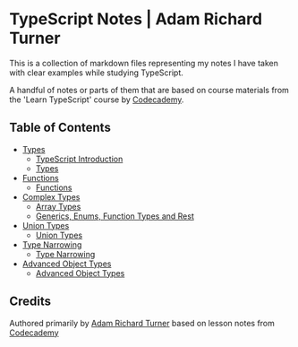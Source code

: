 # TypeScript Notes | Adam Richard Turner

This is a collection of markdown files representing my notes I have taken with clear examples while studying TypeScript.

A handful of notes or parts of them that are based on course materials from the 'Learn TypeScript' course by [Codecademy](https://codecademy.com).

## Table of Contents

- [Types](./1-Types/)
  - [TypeScript Introduction](./1-Types/1-TypeScript-Introduction.md)
  - [Types](./1-Types/2-Types.md)
- [Functions](./2-Functions/)
  - [Functions](./2-Functions/1-Functions.md)
- [Complex Types](./3-Complex-Types/)
  - [Array Types](./3-Complex-Types/1-Array-Types.md)
  - [Generics, Enums, Function Types and Rest](./3-Complex-Types/2-Generics-Enums-Function-Rest.md)
- [Union Types](./4-Union-Types/)
  - [Union Types](./4-Union-Types/1-Union-Types.md)
- [Type Narrowing](./5-Type-Narrowing/)
  - [Type Narrowing](./5-Type-Narrowing/1-Type-Narrowing.md)
- [Advanced Object Types](./6-Advanced-Object-Types/)
  - [Advanced Object Types](./6-Advanced-Object-Types/1-Advanced-Object-Types.md)

## Credits

Authored primarily by [Adam Richard Turner](https://adamrichardturner.dev) based on lesson notes from [Codecademy](https://codecademy.com)
